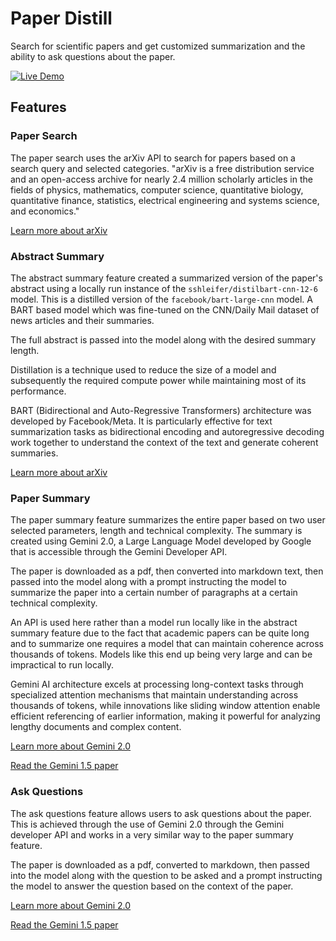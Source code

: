 # Paper Distill
Search for scientific papers and get customized summarization and the ability to ask questions about the paper.

<a href="https://paper-distill.streamlit.app/" target="_blank" rel="noopener noreferrer">
  <img src="https://img.shields.io/badge/Live-Demo-brightgreen?style=for-the-badge" alt="Live Demo">
</a>

## Features

### Paper Search
The paper search uses the arXiv API to search for papers based on a search query and selected categories. "arXiv is a free distribution service and an open-access archive for nearly 2.4 million scholarly articles in the fields of physics, mathematics, computer science, quantitative biology, quantitative finance, statistics, electrical engineering and systems science, and economics."

[Learn more about arXiv](https://info.arxiv.org/about/index.html)

### Abstract Summary
The abstract summary feature created a summarized version of the paper's abstract using a locally run instance of the `sshleifer/distilbart-cnn-12-6` model. This is a distilled version of the `facebook/bart-large-cnn` model. A BART based model which was fine-tuned on the CNN/Daily Mail dataset of news articles and their summaries.

The full abstract is passed into the model along with the desired summary length.

Distillation is a technique used to reduce the size of a model and subsequently the required compute power while maintaining most of its performance.

BART (Bidirectional and Auto-Regressive Transformers) architecture was developed by Facebook/Meta. It is particularly effective for text summarization tasks as bidirectional encoding and autoregressive decoding work together to understand the context of the text and generate coherent summaries.

[Learn more about arXiv](https://arxiv.org/abs/1910.13461v1)

### Paper Summary
The paper summary feature summarizes the entire paper based on two user selected parameters, length and technical complexity. The summary is created using Gemini 2.0, a Large Language Model developed by Google that is accessible through the Gemini Developer API.

The paper is downloaded as a pdf, then converted into markdown text, then passed into the model along with a prompt instructing the model to summarize the paper into a certain number of paragraphs at a certain technical complexity.

An API is used here rather than a model run locally like in the abstract summary feature due to the fact that academic papers can be quite long and to summarize one requires a model that can maintain coherence across thousands of tokens. Models like this end up being very large and can be impractical to run locally.

Gemini AI architecture excels at processing long-context tasks through specialized attention mechanisms that maintain understanding across thousands of tokens, while innovations like sliding window attention enable efficient referencing of earlier information, making it powerful for analyzing lengthy documents and complex content.

[Learn more about Gemini 2.0](https://blog.google/technology/google-deepmind/google-gemini-ai-update-december-2024/#gemini-2-0)

[Read the Gemini 1.5 paper](https://arxiv.org/abs/2403.05530v5)

### Ask Questions
The ask questions feature allows users to ask questions about the paper. This is achieved through the use of Gemini 2.0 through the Gemini developer API and works in a very similar way to the paper summary feature.

The paper is downloaded as a pdf, converted to markdown, then passed into the model along with the question to be asked and a prompt instructing the model to answer the question based on the context of the paper.

[Learn more about Gemini 2.0](https://blog.google/technology/google-deepmind/google-gemini-ai-update-december-2024/#gemini-2-0)

[Read the Gemini 1.5 paper](https://arxiv.org/abs/2403.05530v5)
